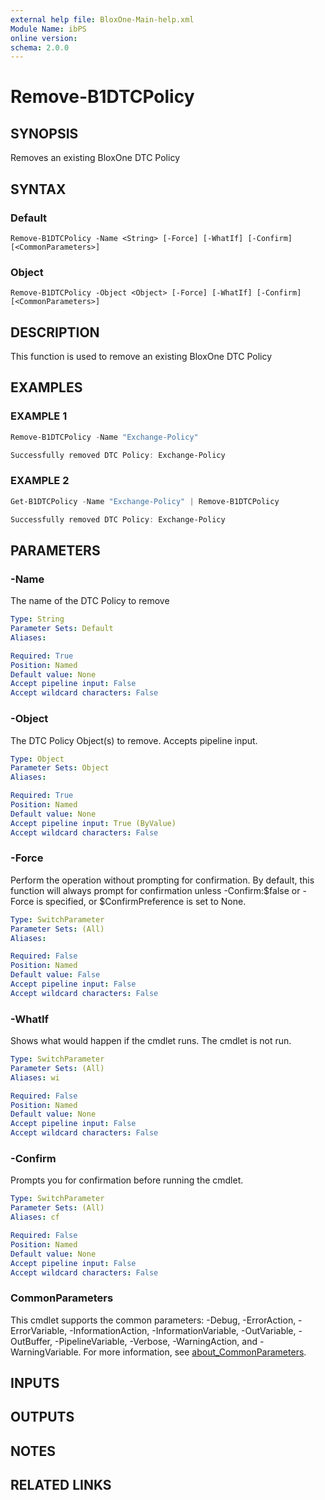 ```yaml
---
external help file: BloxOne-Main-help.xml
Module Name: ibPS
online version:
schema: 2.0.0
---
```


# Remove-B1DTCPolicy

## SYNOPSIS
Removes an existing BloxOne DTC Policy

## SYNTAX

### Default
```
Remove-B1DTCPolicy -Name <String> [-Force] [-WhatIf] [-Confirm] [<CommonParameters>]
```

### Object
```
Remove-B1DTCPolicy -Object <Object> [-Force] [-WhatIf] [-Confirm] [<CommonParameters>]
```

## DESCRIPTION
This function is used to remove an existing BloxOne DTC Policy

## EXAMPLES

### EXAMPLE 1
```powershell
Remove-B1DTCPolicy -Name "Exchange-Policy"

Successfully removed DTC Policy: Exchange-Policy
```

### EXAMPLE 2
```powershell
Get-B1DTCPolicy -Name "Exchange-Policy" | Remove-B1DTCPolicy

Successfully removed DTC Policy: Exchange-Policy
```

## PARAMETERS

### -Name
The name of the DTC Policy to remove

```yaml
Type: String
Parameter Sets: Default
Aliases:

Required: True
Position: Named
Default value: None
Accept pipeline input: False
Accept wildcard characters: False
```

### -Object
The DTC Policy Object(s) to remove.
Accepts pipeline input.

```yaml
Type: Object
Parameter Sets: Object
Aliases:

Required: True
Position: Named
Default value: None
Accept pipeline input: True (ByValue)
Accept wildcard characters: False
```

### -Force
Perform the operation without prompting for confirmation.
By default, this function will always prompt for confirmation unless -Confirm:$false or -Force is specified, or $ConfirmPreference is set to None.

```yaml
Type: SwitchParameter
Parameter Sets: (All)
Aliases:

Required: False
Position: Named
Default value: False
Accept pipeline input: False
Accept wildcard characters: False
```

### -WhatIf
Shows what would happen if the cmdlet runs.
The cmdlet is not run.

```yaml
Type: SwitchParameter
Parameter Sets: (All)
Aliases: wi

Required: False
Position: Named
Default value: None
Accept pipeline input: False
Accept wildcard characters: False
```

### -Confirm
Prompts you for confirmation before running the cmdlet.

```yaml
Type: SwitchParameter
Parameter Sets: (All)
Aliases: cf

Required: False
Position: Named
Default value: None
Accept pipeline input: False
Accept wildcard characters: False
```

### CommonParameters
This cmdlet supports the common parameters: -Debug, -ErrorAction, -ErrorVariable, -InformationAction, -InformationVariable, -OutVariable, -OutBuffer, -PipelineVariable, -Verbose, -WarningAction, and -WarningVariable. For more information, see [about_CommonParameters](http://go.microsoft.com/fwlink/?LinkID=113216).

## INPUTS

## OUTPUTS

## NOTES

## RELATED LINKS
